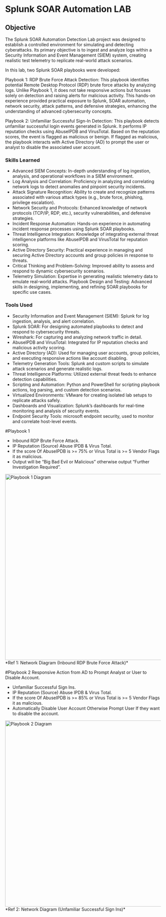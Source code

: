 # Splunk SOAR Automation LAB

## Objective
The Splunk SOAR Automation Detection Lab project was designed to establish a controlled environment for simulating and detecting cyberattacks. Its primary objective is to ingest and analyze logs within a Security Information and Event Management (SIEM) system, creating realistic test telemetry to replicate real-world attack scenarios.

In this lab, two Splunk SOAR playbooks were developed:

Playbook 1: RDP Brute Force Attack Detection:
This playbook identifies potential Remote Desktop Protocol (RDP) brute force attacks by analyzing logs.
Unlike Playbook 1, it does not take responsive actions but focuses solely on detection and raising alerts for malicious activity.
This hands-on experience provided practical exposure to Splunk, SOAR automation, network security, attack patterns, and defensive strategies, enhancing the understanding of advanced cybersecurity concepts.

Playbook 2: Unfamiliar Successful Sign-In Detection:
This playbook detects unfamiliar successful login events generated in Splunk.
It performs IP reputation checks using AbuseIPDB and VirusTotal. Based on the reputation scores, the event is flagged as malicious or benign.
If flagged as malicious, the playbook interacts with Active Directory (AD) to prompt the user or analyst to disable the associated user account.

### Skills Learned
- Advanced SIEM Concepts:
  In-depth understanding of log ingestion, analysis, and operational workflows in a SIEM environment.
- Log Analysis and Correlation:
  Proficiency in analyzing and correlating network logs to detect anomalies and pinpoint security incidents.
- Attack Signature Recognition:
  Ability to create and recognize patterns associated with various attack types (e.g., brute force, phishing, privilege escalation).
- Network Security and Protocols:
  Enhanced knowledge of network protocols (TCP/IP, RDP, etc.), security vulnerabilities, and defensive strategies.
- Incident Response Automation:
  Hands-on experience in automating incident response processes using Splunk SOAR playbooks.
- Threat Intelligence Integration:
  Knowledge of integrating external threat intelligence platforms like AbuseIPDB and VirusTotal for reputation scoring.
- Active Directory Security:
  Practical experience in managing and securing Active Directory accounts and group policies in response to threats.
- Critical Thinking and Problem-Solving:
  Improved ability to assess and respond to dynamic cybersecurity scenarios.
- Telemetry Simulation: Expertise in generating realistic telemetry data to emulate real-world attacks.
   Playbook Design and Testing: Advanced skills in designing, implementing, and refining SOAR playbooks for specific use cases.

### Tools Used
- Security Information and Event Management (SIEM): Splunk for log ingestion, analysis, and alert correlation.
- Splunk SOAR: For designing automated playbooks to detect and respond to cybersecurity threats.
- Wireshark: For capturing and analyzing network traffic in detail.
- AbuseIPDB and VirusTotal: Integrated for IP reputation checks and malicious activity scoring.
- Active Directory (AD): Used for managing user accounts, group policies, and executing responsive actions like account disabling.
- Telemetry Generation Tools: Splunk and custom scripts to simulate attack scenarios and generate realistic logs.
- Threat Intelligence Platforms: Utilized external threat feeds to enhance detection capabilities.
- Scripting and Automation: Python and PowerShell for scripting playbook actions, log parsing, and custom detection scenarios.
- Virtualized Environments: VMware for creating isolated lab setups to replicate attacks safely.
- Dashboards and Visualization: Splunk’s dashboards for real-time monitoring and analysis of security events.
- Endpoint Security Tools: microsoft endpoint security, used to monitor and correlate host-level events.

#Playbook 1 
- Inbound RDP Brute Force Attack.
- IP Reputation (Source) Abuse IPDB & Virus Total.
- If the score Of AbuseIPDB is >= 75% or Virus Total is >= 5 Vendor Flags it as malicious.
- Output will be “Big Bad Evil or Malicious” otherwise output “Further Investigation Required”.
<div>
  <img src="https://i.imgur.com/JPwHLng.png" alt="Playbook 1 Diagram" width="600">
</div>
*Ref 1: Network Diagram (Inbound RDP Brute Force Attack)*




#Playbook 2 Responsive Action from AD to Prompt Analyst or User to Disable Account.
- Unfamiliar Successful Sign Ins.
- IP Reputation (Source) Abuse IPDB & Virus Total.
- If the score Of AbuseIPDB is >= 85% or Virus Total is >= 5 Vendor Flags it as malicious.
- Automatically Disable User Account Otherwise Prompt User If they want to disable the account.
<div>
  <img src="https://imgur.com/HFs5fed.png" alt="Playbook 2 Diagram" width="600">
</div>
*Ref 2: Network Diagram (Unfamiliar Successful Sign Ins)*

